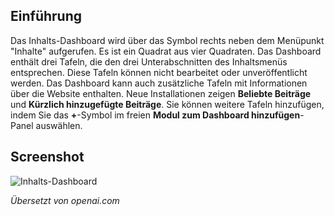 <!-- Filename: J4.x:Content_Dashboard / Display title: Inhalts-Dashboard -->

## Einführung

Das Inhalts-Dashboard wird über das Symbol rechts neben dem Menüpunkt "Inhalte" aufgerufen. Es ist ein Quadrat aus vier Quadraten. Das Dashboard enthält drei Tafeln, die den drei Unterabschnitten des Inhaltsmenüs entsprechen. Diese Tafeln können nicht bearbeitet oder unveröffentlicht werden. Das Dashboard kann auch zusätzliche Tafeln mit Informationen über die Website enthalten. Neue Installationen zeigen **Beliebte Beiträge** und **Kürzlich hinzugefügte Beiträge**. Sie können weitere Tafeln hinzufügen, indem Sie das **+**-Symbol im freien **Modul zum Dashboard hinzufügen**-Panel auswählen.

## Screenshot

![Inhalts-Dashboard](../../../en/images/dashboards/content-dashboard.png)

*Übersetzt von openai.com*

